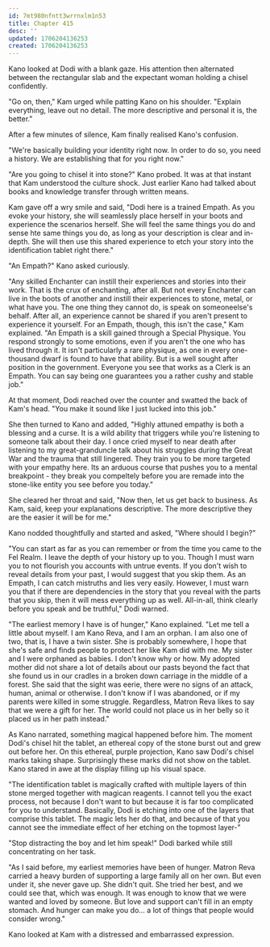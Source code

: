 ```yaml
---
id: 7mt980nfntt3wrrnxlm1n53
title: Chapter 415
desc: ''
updated: 1706204136253
created: 1706204136253
---
```


Kano looked at Dodi with a blank gaze. His attention then alternated between the rectangular slab and the expectant woman holding a chisel confidently.

"Go on, then," Kam urged while patting Kano on his shoulder. "Explain everything, leave out no detail. The more descriptive and personal it is, the better."

After a few minutes of silence, Kam finally realised Kano's confusion.

"We're basically building your identity right now. In order to do so, you need a history. We are establishing that for you right now."

"Are you going to chisel it into stone?" Kano probed. It was at that instant that Kam understood the culture shock. Just earlier Kano had talked about books and knowledge transfer through written means.

Kam gave off a wry smile and said, "Dodi here is a trained Empath. As you evoke your history, she will seamlessly place herself in your boots and experience the scenarios herself. She will feel the same things you do and sense hte same things you do, as long as your description is clear and in-depth. She will then use this shared experience to etch your story into the identification tablet right there."

"An Empath?" Kano asked curiously.

"Any skilled Enchanter can instill their experiences and stories into their work. That is the crux of enchanting, after all. But not every Enchanter can live in the boots of another and instill their experiences to stone, metal, or what have you. The one thing they cannot do, is speak on someoneelse's behalf. After all, an experience cannot be shared if you aren't present to experience it yourself. For an Empath, though, this isn't the case," Kam explained. "An Empath is a skill gained through a Special Physique. You respond strongly to some emotions, even if you aren't the one who has lived through it. It isn't particularly a rare physique, as one in every one-thousand dwarf is found to have that ability. But is a well sought after position in the government. Everyone you see that works as a Clerk is an Empath. You can say being one guarantees you a rather cushy and stable job."

At that moment, Dodi reached over the counter and swatted the back of Kam's head. "You make it sound like I just lucked into this job."

She then turned to Kano and added, "Highly attuned empathy is both a blessing and a curse. It is a wild ability that triggers while you're listening to someone talk about their day. I once cried myself to near death after listening to my great-granduncle talk about his struggles during the Great War and the trauma that still lingered. They train you to be more targeted with your empathy here. Its an arduous course that pushes you to a mental breakpoint - they break you compeltely before you are remade into the stone-like entity you see before you today."

She cleared her throat and said, "Now then, let us get back to business. As Kam, said, keep your explanations descriptive. The more descriptive they are the easier it will be for me."

Kano nodded thoughtfully and started and asked, "Where should I begin?"

"You can start as far as you can remember or from the time you came to the Fel Realm. I leave the depth of your history up to you. Though I must warn you to not flourish you accounts with untrue events. If you don't wish to reveal details from your past, I would suggest that you skip them. As an Empath, I can catch mistruths and lies very easily. However, I must warn you that if there are dependencies in the story that you reveal with the parts that you skip, then it will mess everything up as well. All-in-all, think clearly before you speak and be truthful," Dodi warned.

"The earliest memory I have is of hunger," Kano explained. "Let me tell a little about myself. I am Kano Reva, and I am an orphan. I am also one of two, that is, I have a twin sister. She is probably somewhere, I hope that she's safe and finds people to protect her like Kam did with me. My sister and I were orphaned as babies. I don't know why or how. My adopted mother did not share a lot of details about our pasts beyond the fact that she found us in our cradles in a broken down carriage in the middle of a forest. She said that the sight was eerie, there were no signs of an attack, human, animal or otherwise. I don't know if I was abandoned, or if my parents were killed in some struggle. Regardless, Matron Reva likes to say that we were a gift for her. The world could not place us in her belly so it placed us in her path instead."

As Kano narrated, something magical happened before him. The moment Dodi's chisel hit the tablet, an ethereal copy of the stone burst out and grew out before her. On this ethereal, purple projection, Kano saw Dodi's chisel marks taking shape. Surprisingly these marks did not show on the tablet. Kano stared in awe at the display filling up his visual space.

"The identification tablet is magically crafted with multiple layers of thin stone merged together with magican reagents. I cannot tell you the exact process, not because I don't want to but because it is far too complicated for you to understand. Basically, Dodi is etching into one of the layers that comprise this tablet. The magic lets her do that, and because of that you cannot see the immediate effect of her etching on the topmost layer-"

"Stop distracting the boy and let him speak!" Dodi barked while still concentrating on her task.

"As I said before, my earliest memories have been of hunger. Matron Reva carried a heavy burden of supporting a large family all on her own. But even under it, she never gave up. She didn't quit. She tried her best, and we could see that, which was enough. It was enough to know that we were wanted and loved by someone. But love and support can't fill in an empty stomach. And hunger can make you do... a lot of things that people would consider wrong."

Kano looked at Kam with a distressed and embarrassed expression.



